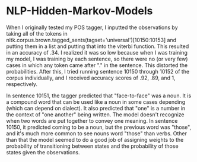 # NLP-Hidden-Markov-Models

When I originally tested my POS tagger, I inputted the observations by taking all of the tokens in 
    nltk.corpus.brown.tagged_sents(tagset='universal')[10150:10153]
and putting them in a list and putting that into the viterbi function. This resulted in an accuracy of .34. I realized it was so low because when I was training my model, I was training by each sentence, so there were no (or very few) cases in which any token came after "." in the sentence. This distorted the probabilities. After this, I tried running sentence 10150 through 10152 of the corpus individually, and I received accuracy scores of .92, .89, and 1, respectively. 

In sentence 10151, the tagger predicted that "face-to-face" was a noun. It is a compound word that can be used like a noun in some cases depending (which can depend on dialect). It also predicted that "one" is a number in the context of "one another" being written. The model doesn't recognize when two words are put together to convey one meaning. In sentence 10150, it predicted coming to be a noun, but the previous word was "those", and it's much more common to see nouns word "those" than verbs. Other than that the model seemed to do a good job of assigning weights to the probability of transitioning between states and the probability of those states given the observations.